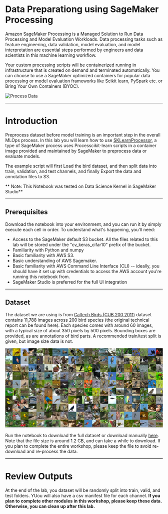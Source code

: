 # Data Preparationg using SageMaker Processing

Amazon SageMaker Processing is a Managed Solution to Run Data Processing and Model Evaluation Workloads. Data processing tasks such as feature engineering, data validation, model evaluation, and model interpretation are essential steps performed by engineers and data scientists in this machine learning workflow. 

Your custom processing scripts will be containerized running in infrastructure that is created on demand and terminated automatically. You can choose to use a SageMaker optimized containers for popular data processing or model evaluation frameworks like Scikit learn, PySpark etc. or Bring Your Own Containers (BYOC).

![Process Data](https://docs.aws.amazon.com/sagemaker/latest/dg/images/Processing-1.png)

---
# Introduction
Preprocess dataset before model training is an important step in the overall MLOps process. In this lab you will learn how to use [SKLearnProcessor](https://docs.aws.amazon.com/sagemaker/latest/dg/use-scikit-learn-processing-container.html), a type of SageMaker process uses Processcikit-learn scripts in a container image provided and maintained by SageMaker to preprocess data or evaluate models.

The example script will first Load the bird dataset, and then split data into train, validation, and test channels, and finally Export the data and annotation files to S3.

** Note: This Notebook was tested on Data Science Kernel in SageMaker Studio**

---
## Prerequisites

Download the notebook into your environment, and you can run it by simply execute each cell in order. To understand what's happening, you'll need:

- Access to the SageMaker default S3 bucket. All the files related to this lab will be stored under the "cv_keras_cifar10" prefix of the bucket.
- Familiarity with Python and numpy
- Basic familiarity with AWS S3.
- Basic understanding of AWS Sagemaker.
- Basic familiarity with AWS Command Line Interface (CLI) -- ideally, you should have it set up with credentials to access the AWS account you're running this notebook from.
- SageMaker Studio is preferred for the full UI integration

---

## Dataset
The dataset we are using is from [Caltech Birds (CUB 200 2011)](http://www.vision.caltech.edu/visipedia/CUB-200-2011.html) dataset contains 11,788 images across 200 bird species (the original technical report can be found here). Each species comes with around 60 images, with a typical size of about 350 pixels by 500 pixels. Bounding boxes are provided, as are annotations of bird parts. A recommended train/test split is given, but image size data is not.

![Bird Dataset](statics/birds.png)

Run the notebook to download the full dataset or download manually [here](https://course.fast.ai/datasets). Note that the file size is around 1.2 GB, and can take a while to download. If you plan to complete the entire workshop, please keep the file to avoid re-download and re-process the data.

---

# Review Outputs

At the end of the lab, you dataset will be randomly split into train, valid, and test folders.  YUou will also have a csv manifest file for each channel. **If you plan to complete other modules in this workshop, please keep these data.  Otherwise, you can clean up after this lab.**